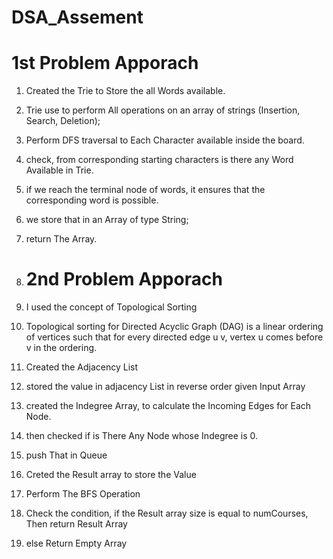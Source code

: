 # DSA_Assement

# 1st Problem Apporach
1. Created the Trie to Store the all Words available.
2. Trie use to perform All operations on an array of strings (Insertion, Search, Deletion);
3. Perform DFS traversal to Each Character available inside the board.
4. check, from corresponding starting characters is there any Word Available in Trie.
5. if we reach the terminal node of words, it ensures that the corresponding word is possible.
6. we store that in an Array of type String;
7. return The Array.

8. # 2nd Problem Apporach
9.  I used the concept of Topological Sorting
10.  Topological sorting for Directed Acyclic Graph (DAG) is a linear ordering of vertices such that for every directed edge u v, vertex u comes before v in the ordering.
11.  Created the Adjacency List
12. stored the value in adjacency List in reverse order given Input Array
13. created the Indegree Array, to calculate the Incoming Edges for Each Node.
14. then checked if is There Any Node whose Indegree is 0.
15. push That in Queue
16. Creted the Result array to store the Value
17. Perform The BFS Operation
18. Check the condition, if the Result array size is equal to numCourses, Then return Result Array
19. else Return Empty Array
